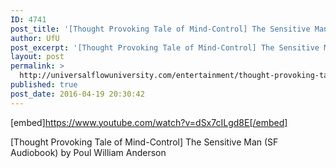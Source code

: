 ```yaml
---
ID: 4741
post_title: '[Thought Provoking Tale of Mind-Control] The Sensitive Man (SF Audiobook)'
author: UfU
post_excerpt: '[Thought Provoking Tale of Mind-Control] The Sensitive Man (SF Audiobook) by Poul William Anderson'
layout: post
permalink: >
  http://universalflowuniversity.com/entertainment/thought-provoking-tale-of-mind-control-the-sensitive-man-sf-audiobook/
published: true
post_date: 2016-04-19 20:30:42
---
```

[embed]https://www.youtube.com/watch?v=dSx7cILgd8E[/embed]<br>
<p>[Thought Provoking Tale of Mind-Control] The Sensitive Man (SF Audiobook) by Poul William Anderson</p>